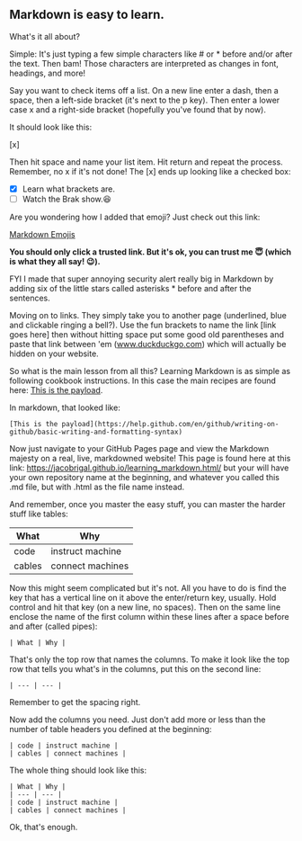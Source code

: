 ## Markdown is easy to learn. 

What's it all about?

Simple: 
It's just typing a few simple characters like # or * before and/or after the text. Then bam! Those characters are interpreted as changes in font, headings, and more!

Say you want to check items off a list. On a new line enter a dash, then a space, then a left-side bracket (it's next to the p key). Then enter a lower case x and a right-side bracket (hopefully you've found that by now). 

It should look like this:

[x]

Then hit space and name your list item. Hit return and repeat the process. Remember, no x if it's not done! The [x] ends up looking like a checked box: 

- [x] Learn what brackets are.
- [ ] Watch the Brak show.:laughing: 

Are you wondering how I added that emoji? Just check out this link:

[Markdown Emojis](https://www.webfx.com/tools/emoji-cheat-sheet/) 

******You should only click a trusted link. But it's ok, you can trust me :innocent: (which is what they all say! :wink:).******

FYI I made that super annoying security alert really big in Markdown by adding six of the little stars called asterisks * before and after the sentences.

Moving on to links. They simply take you to another page (underlined, blue and clickable ringing a bell?). Use the fun brackets to name the link [link goes here] then without hitting space put some good old parentheses and paste that link between 'em (www.duckduckgo.com) which will actually be hidden on your website. 

So what is the main lesson from all this? Learning Markdown is as simple as following cookbook instructions. In this case the main recipes are found here: [This is the payload](https://help.github.com/en/github/writing-on-github/basic-writing-and-formatting-syntax). 

In markdown, that looked like: 

`[This is the payload](https://help.github.com/en/github/writing-on-github/basic-writing-and-formatting-syntax)`


Now just navigate to your GitHub Pages page and view the Markdown majesty on a real, live, markdowned website! This page is found here at this link: https://jacobrigal.github.io/learning_markdown.html/ but your will have your own repository name at the beginning, and whatever you called this .md file, but with .html as the file name instead.

And remember, once you master the easy stuff, you can master the harder stuff like tables: 

| What | Why |
| --- | --- |
| code | instruct machine |
| cables | connect machines |

Now this might seem complicated but it's not. All you have to do is find the key that has a vertical line on it above the enter/return key, usually. Hold control and hit that key (on a new line, no spaces). Then on the same line enclose the name of the first column within these lines after a space before and after (called pipes):

`| What | Why |`

That's only the top row that names the columns. To make it look like the top row that tells you what's in the columns, put this on the second line: 

`| --- | --- |` 

Remember to get the spacing right.  

Now add the columns you need. Just don't add more or less than the number of table headers you defined at the beginning:

`| code | instruct machine |` <br>
`| cables | connect machines |`

The whole thing should look like this:

`| What | Why |` <br>
`| --- | --- |` <br>
`| code | instruct machine |` <br>
`| cables | connect machines |` 

Ok, that's enough.

